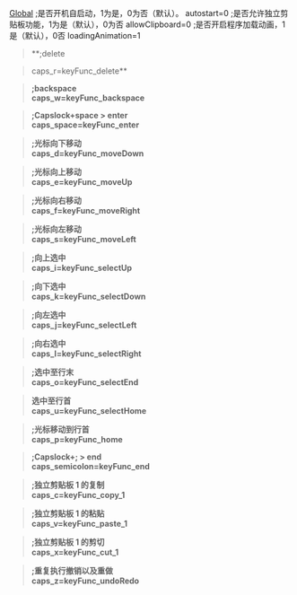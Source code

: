[Global](1)
;是否开机自启动，1为是，0为否（默认）。
autostart=0
;是否允许独立剪贴板功能，1为是（默认），0为否
allowClipboard=0
;是否开启程序加载动画，1是（默认），0否
loadingAnimation=1



  > **;delete  

  > caps_r=keyFunc_delete**  

  > **;backspace  
caps_w=keyFunc_backspace**

  > **;Capslock+space > enter  
caps_space=keyFunc_enter**



  > **;光标向下移动  
caps_d=keyFunc_moveDown**

  > **;光标向上移动  
caps_e=keyFunc_moveUp**

  > **;光标向右移动  
caps_f=keyFunc_moveRight**

  > **;光标向左移动  
caps_s=keyFunc_moveLeft**



  > **;向上选中  
caps_i=keyFunc_selectUp**

  > **;向下选中  
caps_k=keyFunc_selectDown**

  > **;向左选中  
caps_j=keyFunc_selectLeft**

  > **;向右选中  
caps_l=keyFunc_selectRight**

  > **;选中至行末  
caps_o=keyFunc_selectEnd**

  > **选中至行首  
caps_u=keyFunc_selectHome**

  > **;光标移动到行首  
caps_p=keyFunc_home**

  > **;Capslock+; > end  
caps_semicolon=keyFunc_end**



  > **;独立剪贴板 1 的复制  
caps_c=keyFunc_copy_1**

  > **;独立剪贴板 1 的粘贴  
caps_v=keyFunc_paste_1**

  > **;独立剪贴板 1 的剪切  
caps_x=keyFunc_cut_1**

  > **;重复执行撤销以及重做  
caps_z=keyFunc_undoRedo**
